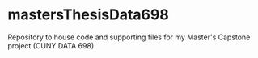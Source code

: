 # mastersThesisData698
Repository to house code and supporting files for my Master's Capstone project (CUNY DATA 698)

